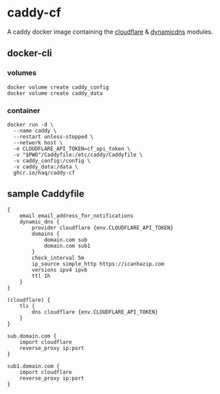 # caddy-cf
A caddy docker image containing the [cloudflare](https://github.com/caddy-dns/cloudflare) & [dynamicdns](https://github.com/mholt/caddy-dynamicdns) modules.

## docker-cli

### volumes
```shell
docker volume create caddy_config
docker volume create caddy_data
```

### container
```shell
docker run -d \
  --name caddy \
  --restart unless-stopped \
  --network host \
  -e CLOUDFLARE_API_TOKEN=cf_api_token \
  -v "$PWD"/Caddyfile:/etc/caddy/Caddyfile \
  -v caddy_config:/config \
  -v caddy_data:/data \
  ghcr.io/haq/caddy-cf
```

## sample Caddyfile
```Caddyfile
{
    email email_address_for_notifications
    dynamic_dns {
        provider cloudflare {env.CLOUDFLARE_API_TOKEN}
        domains {
            domain.com sub
            domain.com sub1
        }
        check_interval 5m
        ip_source simple_http https://icanhazip.com
        versions ipv4 ipv6
        ttl 1h
    }
}

(cloudflare) {
    tls {
        dns cloudflare {env.CLOUDFLARE_API_TOKEN}
    }
}

sub.domain.com {
    import cloudflare
    reverse_proxy ip:port
}

sub1.domain.com {
    import cloudflare
    reverse_proxy ip:port
}
```
